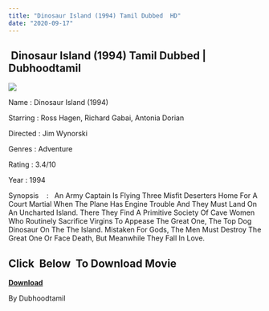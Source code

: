 ```yaml
---
title: "Dinosaur Island (1994) Tamil Dubbed  HD"
date: "2020-09-17"
---
```


##  Dinosaur Island (1994) Tamil Dubbed |  Dubhoodtamil

[![](https://1.bp.blogspot.com/-jYLJ2eFGSkU/X2LQ0Y7RB0I/AAAAAAAACdU/iXQ9fPai_n02-cKQEWNsAGkCyWnYKuoMgCNcBGAsYHQ/w268-h400/MV5BODg4NmU4N2MtNmViZS00OThkLTg0YmItM2Q5YThhNmQxMTVmL2ltYWdlXkEyXkFqcGdeQXVyNjQ2MjQ5NzM{7c91919003b18fbfe18f8d0a8715b92cf9e57c9a8b9d318e5deae4019927ce00}2540._V1_.jpg)](https://1.bp.blogspot.com/-jYLJ2eFGSkU/X2LQ0Y7RB0I/AAAAAAAACdU/iXQ9fPai_n02-cKQEWNsAGkCyWnYKuoMgCNcBGAsYHQ/s2048/MV5BODg4NmU4N2MtNmViZS00OThkLTg0YmItM2Q5YThhNmQxMTVmL2ltYWdlXkEyXkFqcGdeQXVyNjQ2MjQ5NzM{7c91919003b18fbfe18f8d0a8715b92cf9e57c9a8b9d318e5deae4019927ce00}2540._V1_.jpg)

Name : Dinosaur Island (1994) 

Starring : Ross Hagen, Richard Gabai, Antonia Dorian 

Directed : Jim Wynorski 

Genres : Adventure 

Rating : 3.4/10 

Year : 1994

Synopsis    :   An Army Captain Is Flying Three Misfit Deserters Home For A Court Martial When The Plane Has Engine Trouble And They Must Land On An Uncharted Island. There They Find A Primitive Society Of Cave Women Who Routinely Sacrifice Virgins To Appease The Great One, The Top Dog Dinosaur On The The Island. Mistaken For Gods, The Men Must Destroy The Great One Or Face Death, But Meanwhile They Fall In Love.

## **Click  Below  To Download Movie**

**[Download](https://oncehelp.com/dinosaur-island-1)**

By Dubhoodtamil
